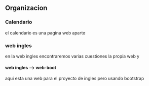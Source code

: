 ## Organizacion
### Calendario
el calendario es una pagina web aparte
### web ingles
en la web ingles encontraremos varias cuestiones
la propia web y 
#### web ingles --> web-boot
aqui esta una web para el proyecto de ingles pero usando bootstrap
